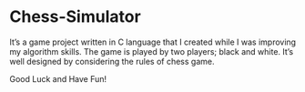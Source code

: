 # Chess-Simulator

It’s a game project written in C language that I created while I was improving my algorithm skills. The game is
played by two players; black and white. It’s well designed by considering the rules of chess game.

Good Luck and Have Fun!
